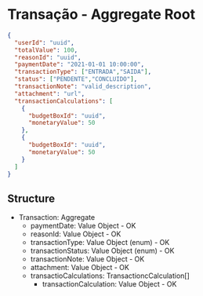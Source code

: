 # Transação - Aggregate Root

```json
{
  "userId": "uuid",
  "totalValue": 100,
  "reasonId": "uuid",
  "paymentDate": "2021-01-01 10:00:00",
  "transactionType": ["ENTRADA","SAIDA"],
  "status": ["PENDENTE","CONCLUIDO"],
  "transactionNote": "valid_description",
  "attachment": "url",
  "transactionCalculations": [
    {
      "budgetBoxId": "uuid",
      "monetaryValue": 50
    },
    {
      "budgetBoxId": "uuid",
      "monetaryValue": 50
    }
  ]
}
```

## Structure
  - Transaction: Aggregate
    - paymentDate: Value Object - OK
    - reasonId: Value Object - OK
    - transactionType: Value Object (enum) - OK
    - transactionStatus: Value Object (enum) - OK
    - transactionNote: Value Object - OK
    - attachment: Value Object - OK
    - transactioCalculations: TransactioncCalculation[]
      - transactionCalculation: Value Object - OK